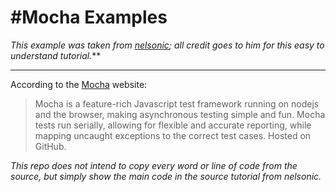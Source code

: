 #Mocha Examples
===============

_This example was taken from [nelsonic](https://github.com/nelsonic/learn-mocha); all credit goes to him for this easy to understand tutorial._**
*********************************************************************************************************************************************

According to the [Mocha](http://visionmedia.github.io/mocha/#assertions) website:
>Mocha is a feature-rich Javascript test framework running on nodejs and the browser, making asynchronous testing simple and fun. Mocha tests run serially, allowing for flexible and accurate reporting, while mapping uncaught exceptions to the correct test cases. Hosted on GitHub.

_This repo does not intend to copy every word or line of code from the source, but simply show the main code in the source tutorial from nelsonic._

